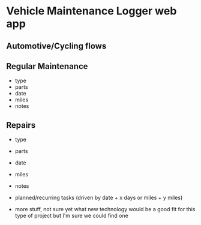 
# Vehicle Maintenance Logger web app

## Automotive/Cycling flows

## Regular Maintenance 
* type 
* parts 
* date
* miles
* notes

## Repairs
* type
* parts
* date
* miles
* notes

* planned/recurring tasks (driven by date + x days or miles + y miles)

* more stuff, not sure yet what new technology would be a good fit for this type of project but I'm sure we could find one
